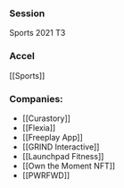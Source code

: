 
### Session
Sports 2021 T3

### Accel
[[Sports]]

### Companies:
- [[Curastory]]
- [[Flexia]]
- [[Freeplay App]]
- [[GRIND Interactive]]
- [[Launchpad Fitness]]
- [[Own the Moment NFT]]
- [[PWRFWD]]


